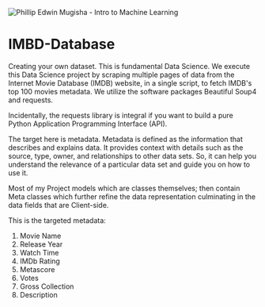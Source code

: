 ![Phillip Edwin Mugisha - Intro to Machine Learning](https://user-images.githubusercontent.com/96743401/173188637-dbaea15d-cd24-40d8-a1e3-00d5642a2546.png)
# IMBD-Database
Creating your own dataset. This is fundamental Data Science. We execute this Data Science project by scraping multiple pages of data from the Internet Movie Database (IMDB) website, in a single script, to fetch IMDB's top 100 movies metadata. We utilize the software packages Beautiful Soup4 and requests. 

Incidentally, the requests library is integral if you want to build a pure Python Application Programming Interface (API).

The target here is metadata. Metadata is defined as the information that describes and explains data. It provides context with details such as the source, type, owner, and relationships to other data sets. So, it can help you understand the relevance of a particular data set and guide you on how to use it.

Most of my Project models which are classes themselves; then contain Meta classes which further refine the data representation culminating in the data fields that are Client-side.

This is the targeted metadata:
    
 1. Movie Name 
 2. Release Year
 3. Watch Time 
 4. IMDb Rating
 5. Metascore
 6. Votes
 7. Gross Collection
 8. Description
